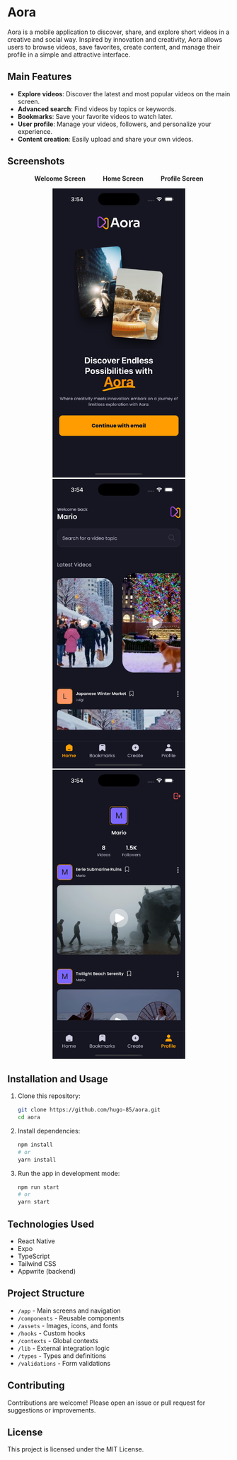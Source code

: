 # Aora

Aora is a mobile application to discover, share, and explore short videos in a creative and social way. Inspired by innovation and creativity, Aora allows users to browse videos, save favorites, create content, and manage their profile in a simple and attractive interface.

## Main Features

- **Explore videos**: Discover the latest and most popular videos on the main screen.
- **Advanced search**: Find videos by topics or keywords.
- **Bookmarks**: Save your favorite videos to watch later.
- **User profile**: Manage your videos, followers, and personalize your experience.
- **Content creation**: Easily upload and share your own videos.

## Screenshots

<p align="center">
  <strong>Welcome Screen</strong> &nbsp;&nbsp;&nbsp;&nbsp;&nbsp;&nbsp;&nbsp;&nbsp;
  <strong>Home Screen</strong> &nbsp;&nbsp;&nbsp;&nbsp;&nbsp;&nbsp;&nbsp;&nbsp;
  <strong>Profile Screen</strong>
</p>

<p align="center">
  <img src="assets/images/aora-poster3.png" alt="Welcome Screen" width="300"/>
  <img src="assets/images/aora-poster2.png" alt="Home Screen" width="300"/>
  <img src="assets/images/aora-poster1.png" alt="Profile Screen" width="300"/>
</p>

## Installation and Usage

1. Clone this repository:
   ```bash
   git clone https://github.com/hugo-85/aora.git
   cd aora
   ```
2. Install dependencies:
   ```bash
   npm install
   # or
   yarn install
   ```
3. Run the app in development mode:
   ```bash
   npm run start
   # or
   yarn start
   ```

## Technologies Used

- React Native
- Expo
- TypeScript
- Tailwind CSS
- Appwrite (backend)

## Project Structure

- `/app` - Main screens and navigation
- `/components` - Reusable components
- `/assets` - Images, icons, and fonts
- `/hooks` - Custom hooks
- `/contexts` - Global contexts
- `/lib` - External integration logic
- `/types` - Types and definitions
- `/validations` - Form validations

## Contributing

Contributions are welcome! Please open an issue or pull request for suggestions or improvements.

## License

This project is licensed under the MIT License.
